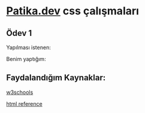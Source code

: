 # [Patika.dev](https://patika.dev) css çalışmaları

## Ödev 1
Yapılması istenen:


Benim yaptığım:



Faydalandığım Kaynaklar:
---
[w3schools](https://www.w3schools.com/)

[html reference](https://htmlreference.io/)